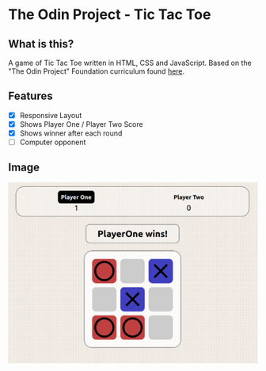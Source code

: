 # The Odin Project - Tic Tac Toe

## What is this?

A game of Tic Tac Toe written in HTML, CSS and JavaScript. Based on the "The Odin Project" Foundation curriculum found [here](https://www.theodinproject.com/paths/full-stack-javascript/courses/javascript/lessons/tic-tac-toe).

## Features

- [x] Responsive Layout
- [x] Shows Player One / Player Two Score
- [x] Shows winner after each round
- [ ] Computer opponent

## Image

![Tic Tac Toe Example Image](./assets/TicTacToe_Example.png "Tic Tac Toe Example Image")
